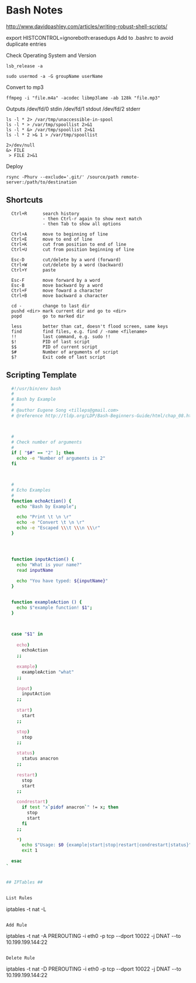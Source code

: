 # Bash Notes #


http://www.davidpashley.com/articles/writing-robust-shell-scripts/


export HISTCONTROL=ignoreboth:erasedups
Add to .bashrc to avoid duplicate entries


Check Operating System and Version
```
lsb_release -a
```



```
sudo usermod -a -G groupName userName
```


Convert to mp3

```
ffmpeg -i "file.m4a" -acodec libmp3lame -ab 128k "file.mp3" 
```


Outputs
/dev/fd/0  stdin
/dev/fd/1  stdout
/dev/fd/2  stderr


```
ls -l * 2> /var/tmp/unaccessible-in-spool
ls -l * > /var/tmp/spoollist 2>&1
ls -l * &> /var/tmp/spoollist 2>&1
ls -l * 2 >& 1 > /var/tmp/spoollist

2>/dev/null
&> FILE
 > FILE 2>&1
```


Deploy
```
rsync -Phurv --exclude='.git/' /source/path remote-server:/path/to/destination
```


## Shortcuts ##

```
  Ctrl+R      search history
              - then Ctrl-r again to show next match
              - then Tab to show all options

  Ctrl+A      move to beginning of line
  Ctrl+E      move to end of line
  Ctrl+K      cut from position to end of line
  Ctrl+U      cut from position beginning of line

  Esc-D       cut/delete by a word (forward)
  Ctrl+W      cut/delete by a word (backward)
  Ctrl+Y      paste
  
  Esc-F       move forward by a word
  Esc-B       move backward by a word
  Ctrl+F      move foward a character
  Ctrl+B      move backward a character
```
  
```
  cd -        change to last dir
  pushd <dir> mark current dir and go to <dir>
  popd        go to marked dir 

  less        better than cat, doesn't flood screen, same keys
  find        find files, e.g. find / -name <filename>
  !!          last command, e.g. sudo !!
  $!          PID of last script
  $$          PID of current script
  $#          Number of arguments of script
  $?          Exit code of last script
```


## Scripting Template ##

```bash
  #!/usr/bin/env bash
  #
  # Bash by Example
  # 
  # @author Eugene Song <tilleps@gmail.com>
  # @reference http://tldp.org/LDP/Bash-Beginners-Guide/html/chap_08.html



  #
  # Check number of arguments
  #
  if [ "$#" == "2" ]; then
    echo -e "Number of arguments is 2"
  fi



  #
  # Echo Examples
  #
  function echoAction() {
    echo "Bash by Example";

    echo "Print \t \n \r"
    echo -e "Convert \t \n \r"
    echo -e "Escaped \\\t \\\n \\\r"
  }




  function inputAction() {
    echo "What is your name?"
    read inputName
  
    echo "You have typed: ${inputName}"
  }


  function exampleAction () {
    echo $"example function! $1";
  }



  case "$1" in
  
    echo)
      echoAction
    ;;
  
    example)
      exampleAction "what"
    ;;
  
    input)
      inputAction
    ;;
  
    start)
      start
    ;;

    stop)
      stop
    ;;

    status)
      status anacron
    ;;
  
    restart)
      stop
      start
    ;;

    condrestart)
      if test "x`pidof anacron`" != x; then
        stop
        start
      fi
    ;;

    *)
      echo $"Usage: $0 {example|start|stop|restart|condrestart|status}"
      exit 1

  esac
`


## IPTables ##


List Rules
```
iptables -t nat -L
```

Add Rule
```
iptables -t nat -A PREROUTING -i eth0 -p tcp --dport 10022 -j DNAT --to 10.199.199.144:22
```

Delete Rule
```
iptables -t nat -D PREROUTING -i eth0 -p tcp --dport 10022 -j DNAT --to 10.199.199.144:22
```
